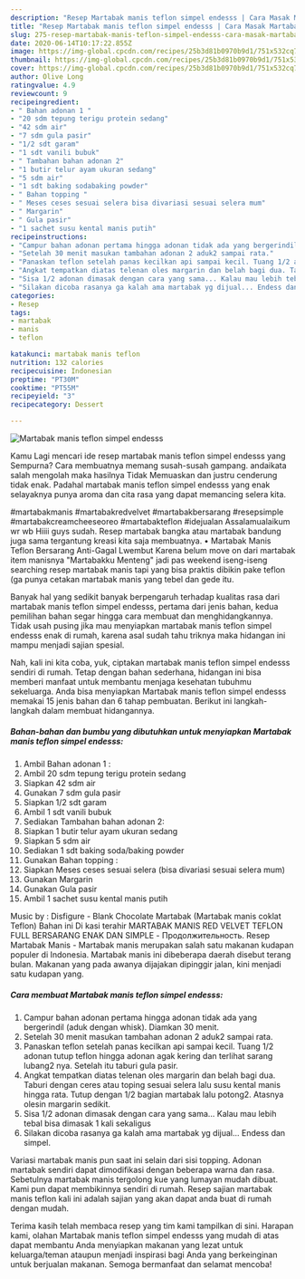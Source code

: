 ```yaml
---
description: "Resep Martabak manis teflon simpel endesss | Cara Masak Martabak manis teflon simpel endesss Yang Bikin Ngiler"
title: "Resep Martabak manis teflon simpel endesss | Cara Masak Martabak manis teflon simpel endesss Yang Bikin Ngiler"
slug: 275-resep-martabak-manis-teflon-simpel-endesss-cara-masak-martabak-manis-teflon-simpel-endesss-yang-bikin-ngiler
date: 2020-06-14T10:17:22.855Z
image: https://img-global.cpcdn.com/recipes/25b3d81b0970b9d1/751x532cq70/martabak-manis-teflon-simpel-endesss-foto-resep-utama.jpg
thumbnail: https://img-global.cpcdn.com/recipes/25b3d81b0970b9d1/751x532cq70/martabak-manis-teflon-simpel-endesss-foto-resep-utama.jpg
cover: https://img-global.cpcdn.com/recipes/25b3d81b0970b9d1/751x532cq70/martabak-manis-teflon-simpel-endesss-foto-resep-utama.jpg
author: Olive Long
ratingvalue: 4.9
reviewcount: 9
recipeingredient:
- " Bahan adonan 1 "
- "20 sdm tepung terigu protein sedang"
- "42 sdm air"
- "7 sdm gula pasir"
- "1/2 sdt garam"
- "1 sdt vanili bubuk"
- " Tambahan bahan adonan 2"
- "1 butir telur ayam ukuran sedang"
- "5 sdm air"
- "1 sdt baking sodabaking powder"
- " Bahan topping "
- " Meses ceses sesuai selera bisa divariasi sesuai selera mum"
- " Margarin"
- " Gula pasir"
- "1 sachet susu kental manis putih"
recipeinstructions:
- "Campur bahan adonan pertama hingga adonan tidak ada yang bergerindil (aduk dengan whisk). Diamkan 30 menit."
- "Setelah 30 menit masukan tambahan adonan 2 aduk2 sampai rata."
- "Panaskan teflon setelah panas kecilkan api sampai kecil. Tuang 1/2 adonan tutup teflon hingga adonan agak kering dan terlihat sarang lubang2 nya. Setelah itu taburi gula pasir."
- "Angkat tempatkan diatas telenan oles margarin dan belah bagi dua. Taburi dengan ceres atau toping sesuai selera lalu susu kental manis hingga rata. Tutup dengan 1/2 bagian martabak lalu potong2. Atasnya olesin margarin sedikit."
- "Sisa 1/2 adonan dimasak dengan cara yang sama... Kalau mau lebih tebal bisa dimasak 1 kali sekaligus"
- "Silakan dicoba rasanya ga kalah ama martabak yg dijual... Endess dan simpel."
categories:
- Resep
tags:
- martabak
- manis
- teflon

katakunci: martabak manis teflon 
nutrition: 132 calories
recipecuisine: Indonesian
preptime: "PT30M"
cooktime: "PT55M"
recipeyield: "3"
recipecategory: Dessert

---
```



![Martabak manis teflon simpel endesss](https://img-global.cpcdn.com/recipes/25b3d81b0970b9d1/751x532cq70/martabak-manis-teflon-simpel-endesss-foto-resep-utama.jpg)

Kamu Lagi mencari ide resep martabak manis teflon simpel endesss yang Sempurna? Cara membuatnya memang susah-susah gampang. andaikata salah mengolah maka hasilnya Tidak Memuaskan dan justru cenderung tidak enak. Padahal martabak manis teflon simpel endesss yang enak selayaknya punya aroma dan cita rasa yang dapat memancing selera kita.

#martabakmanis #martabakredvelvet #martabakbersarang #resepsimple #martabakcreamcheeseoreo #martabakteflon #idejualan Assalamualaikum wr wb Hiiii guys sudah. Resep martabak bangka atau martabak bandung juga sama tergantung kreasi kita saja membuatnya. • Martabak Manis Teflon Bersarang Anti-Gagal Lwembut Karena belum move on dari martabak item manisnya &#34;Martabakku Menteng&#34; jadi pas weekend iseng-iseng searching resep martabak manis tapi yang bisa praktis dibikin pake teflon (ga punya cetakan martabak manis yang tebel dan gede itu.

Banyak hal yang sedikit banyak berpengaruh terhadap kualitas rasa dari martabak manis teflon simpel endesss, pertama dari jenis bahan, kedua pemilihan bahan segar hingga cara membuat dan menghidangkannya. Tidak usah pusing jika mau menyiapkan martabak manis teflon simpel endesss enak di rumah, karena asal sudah tahu triknya maka hidangan ini mampu menjadi sajian spesial.


Nah, kali ini kita coba, yuk, ciptakan martabak manis teflon simpel endesss sendiri di rumah. Tetap dengan bahan sederhana, hidangan ini bisa memberi manfaat untuk membantu menjaga kesehatan tubuhmu sekeluarga. Anda bisa menyiapkan Martabak manis teflon simpel endesss memakai 15 jenis bahan dan 6 tahap pembuatan. Berikut ini langkah-langkah dalam membuat hidangannya.

<!--inarticleads1-->

##### Bahan-bahan dan bumbu yang dibutuhkan untuk menyiapkan Martabak manis teflon simpel endesss:

1. Ambil  Bahan adonan 1 :
1. Ambil 20 sdm tepung terigu protein sedang
1. Siapkan 42 sdm air
1. Gunakan 7 sdm gula pasir
1. Siapkan 1/2 sdt garam
1. Ambil 1 sdt vanili bubuk
1. Sediakan  Tambahan bahan adonan 2:
1. Siapkan 1 butir telur ayam ukuran sedang
1. Siapkan 5 sdm air
1. Sediakan 1 sdt baking soda/baking powder
1. Gunakan  Bahan topping :
1. Siapkan  Meses ceses sesuai selera (bisa divariasi sesuai selera mum)
1. Gunakan  Margarin
1. Gunakan  Gula pasir
1. Ambil 1 sachet susu kental manis putih


Music by : Disfigure - Blank Chocolate Martabak (Martabak manis coklat Teflon) Bahan ini Di kasi terahir MARTABAK MANIS RED VELVET TEFLON FULL BERSARANG ENAK DAN SIMPLE - Продолжительность. Resep Martabak Manis - Martabak manis merupakan salah satu makanan kudapan populer di Indonesia. Martabak manis ini dibeberapa daerah disebut terang bulan. Makanan yang pada awanya dijajakan dipinggir jalan, kini menjadi satu kudapan yang. 

<!--inarticleads2-->

##### Cara membuat Martabak manis teflon simpel endesss:

1. Campur bahan adonan pertama hingga adonan tidak ada yang bergerindil (aduk dengan whisk). Diamkan 30 menit.
1. Setelah 30 menit masukan tambahan adonan 2 aduk2 sampai rata.
1. Panaskan teflon setelah panas kecilkan api sampai kecil. Tuang 1/2 adonan tutup teflon hingga adonan agak kering dan terlihat sarang lubang2 nya. Setelah itu taburi gula pasir.
1. Angkat tempatkan diatas telenan oles margarin dan belah bagi dua. Taburi dengan ceres atau toping sesuai selera lalu susu kental manis hingga rata. Tutup dengan 1/2 bagian martabak lalu potong2. Atasnya olesin margarin sedikit.
1. Sisa 1/2 adonan dimasak dengan cara yang sama... Kalau mau lebih tebal bisa dimasak 1 kali sekaligus
1. Silakan dicoba rasanya ga kalah ama martabak yg dijual... Endess dan simpel.


Variasi martabak manis pun saat ini selain dari sisi topping. Adonan martabak sendiri dapat dimodifikasi dengan beberapa warna dan rasa. Sebetulnya martabak manis tergolong kue yang lumayan mudah dibuat. Kami pun dapat membikinnya sendiri di rumah. Resep sajian martabak manis teflon kali ini adalah sajian yang akan dapat anda buat di rumah dengan mudah. 

Terima kasih telah membaca resep yang tim kami tampilkan di sini. Harapan kami, olahan Martabak manis teflon simpel endesss yang mudah di atas dapat membantu Anda menyiapkan makanan yang lezat untuk keluarga/teman ataupun menjadi inspirasi bagi Anda yang berkeinginan untuk berjualan makanan. Semoga bermanfaat dan selamat mencoba!
